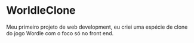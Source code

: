 # WorldleClone
Meu primeiro projeto de web development, eu criei uma espécie de clone do jogo Wordle com o foco só no front end.
